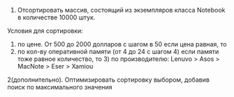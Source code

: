 1. Отсортировать массив, состоящий из экземпляров класса Notebook в количестве 10000 штук.

Условия для сортировки:
1) по цене. От 500 до 2000 долларов с шагом в 50
   если цена равная, то
2) по кол-ву оперативной памяти (от 4 до 24 с шагом 4)
   если памяти тоже равное количество, то 3) по производителю:
   Lenuvo > Asos > MacNote > Eser > Xamiou

2(дополнительно). Оптимизировать сортировку выбором, добавив поиск по максимального значения